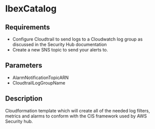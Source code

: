 # IbexCatalog

## Requirements
* Configure Cloudtrail to send logs to a Cloudwatch log group as discussed in the Security Hub documentation
* Create a new SNS topic to send your alerts to.

## Parameters
* AlarmNotificationTopicARN
* CloudtrailLogGroupName

## Description
Cloudformation template which will create all of the needed log filters, metrics and alarms to conform with the CIS framework used by AWS Security hub.
